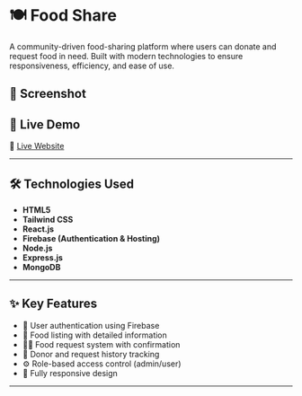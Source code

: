 # 🍽️ Food Share

A community-driven food-sharing platform where users can donate and request food in need. Built with modern technologies to ensure responsiveness, efficiency, and ease of use.

## 📸 Screenshot



## 🚀 Live Demo

🔗 [Live Website](https://food-share-8915e.web.app/)

---

## 🛠️ Technologies Used

- **HTML5**
- **Tailwind CSS**
- **React.js**
- **Firebase (Authentication & Hosting)**
- **Node.js**
- **Express.js**
- **MongoDB**

---

## ✨ Key Features

- 🔐 User authentication using Firebase
- 🍱 Food listing with detailed information
- 🙋‍♂️ Food request system with confirmation
- 🧾 Donor and request history tracking
- ⚙️ Role-based access control (admin/user)
- 📱 Fully responsive design

---

